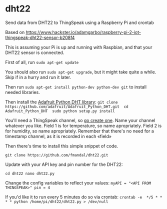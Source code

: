 # dht22
Send data from DHT22 to ThingSpeak using a Raspberry Pi and crontab

Based on https://www.hackster.io/adamgarbo/raspberry-pi-2-iot-thingspeak-dht22-sensor-b208f4

This is assuming your Pi is up and running with Raspbian, and that your DHT22 sensor is connected.

First of all, run
`sudo apt-get update`

You should also run `sudo apt-get upgrade`, but it might take quite a while. Skip if in a hurry and run it later.

Then run
`sudo apt-get install python-dev python-dev git`
to install needed libraries.

Then install the [Adafruit Python DHT library](https://github.com/adafruit/Adafruit_Python_DHT):
`git clone https://github.com/adafruit/Adafruit_Python_DHT.git 
cd Adafruit_Python_DHT 
sudo python setup.py install`

You'll need a ThingSpeak channel, so [go create one](http://thingspeak.com).
Name your channel whatever you like.
Field 1 is for temperature, so name apropriately.
Field 2 is for humidity, so name apropriately.
Remember that there's no need for a timestamp channel, as it is recorded in each «field»

Then there's time to install this simple snippet of code.

`git clone https://github.com/fmandal/dht22.git`

Update with your API key and pin number for the DHT22:

`cd dht22
nano dht22.py`

Change the config variables to reflect your values:
`myAPI = "<API FROM THINGSPEAK>"
pin = 4`

If you'd like it to run every 5 minutes do so via crontab:
`crontab -e 
*/5 * * * * python /home/pi/dht22/dht22.py > /dev/null`
